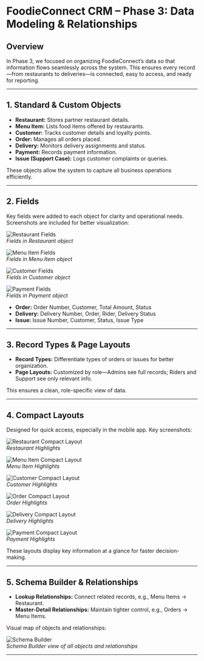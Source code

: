 # FoodieConnect CRM – Phase 3: Data Modeling & Relationships

## Overview
In Phase 3, we focused on organizing FoodieConnect’s data so that information flows seamlessly across the system. This ensures every record—from restaurants to deliveries—is connected, easy to access, and ready for reporting.

---

## 1. Standard & Custom Objects
- **Restaurant:** Stores partner restaurant details.  
- **Menu Item:** Lists food items offered by restaurants.  
- **Customer:** Tracks customer details and loyalty points.  
- **Order:** Manages all orders placed.  
- **Delivery:** Monitors delivery assignments and status.  
- **Payment:** Records payment information.  
- **Issue (Support Case):** Logs customer complaints or queries.

These objects allow the system to capture all business operations efficiently.

---

## 2. Fields
Key fields were added to each object for clarity and operational needs. Screenshots are included for better visualization:  

![Restaurant Fields](images/restaurent-fields.png)  
*Fields in Restaurant object*  

![Menu Item Fields](images/menuitem-fields.png)  
*Fields in Menu Item object*  

![Customer Fields](images/customer-fields.png)  
*Fields in Customer object*  

![Payment Fields](images/payment-fields.png)  
*Fields in Payment object*  

- **Order:** Order Number, Customer, Total Amount, Status  
- **Delivery:** Delivery Number, Order, Rider, Delivery Status  
- **Issue:** Issue Number, Customer, Status, Issue Type  

---

## 3. Record Types & Page Layouts
- **Record Types:** Differentiate types of orders or issues for better organization.  
- **Page Layouts:** Customized by role—Admins see full records; Riders and Support see only relevant info.

This ensures a clean, role-specific view of data.

---

## 4. Compact Layouts
Designed for quick access, especially in the mobile app. Key screenshots:  

![Restaurant Compact Layout](images/restaurent-compact-layout.png)  
*Restaurant Highlights*  

![Menu Item Compact Layout](images/menu-item-compact-layout.png)  
*Menu Item Highlights*  

![Customer Compact Layout](images/customer-compact-layout.png)  
*Customer Highlights*  

![Order Compact Layout](images/order-compact-layout.png)  
*Order Highlights*  

![Delivery Compact Layout](images/delivery-compact-layout.png)  
*Delivery Highlights*  

![Payment Compact Layout](images/Payment-compact-layout.png)  
*Payment Highlights*  

These layouts display key information at a glance for faster decision-making.

---

## 5. Schema Builder & Relationships
- **Lookup Relationships:** Connect related records, e.g., Menu Items → Restaurant.  
- **Master-Detail Relationships:** Maintain tighter control, e.g., Orders → Menu Items.

Visual map of objects and relationships:  

![Schema Builder](images/schema-builder.png)  
*Schema Builder view of all objects and relationships*  

---
